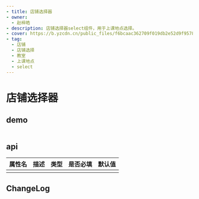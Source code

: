 ```yaml
---
- title: 店铺选择器
- owner:
  - 赵梓皓
- description: 店铺选择器select组件，用于上课地点选择。
- cover: https://b.yzcdn.cn/public_files/f6bcaac362709f019db2e52d9f957891.png
- tag:
  - 店铺
  - 店铺选择
  - 教室
  - 上课地点
  - select
---
```


# 店铺选择器
## demo
```jsx
```
## api
| 属性名  | 描述                 | 类型                                                  | 是否必填 | 默认值               |
| ------ | ------------------- | ---------------------------------------------------- | ------- | ------------------- |
|        |                     |                                                      |         |                     |

## ChangeLog
